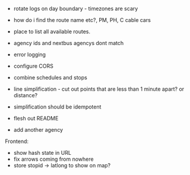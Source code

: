 * rotate logs on day boundary - timezones are scary
* how do i find the route name etc?, PM, PH, C cable cars
* place to list all available routes.
* agency ids and nextbus agencys dont match

* error logging
* configure CORS
* combine schedules and stops

* line simplification - cut out points that are less than 1 minute apart? or distance?
* simplification should be idempotent

* flesh out README

* add another agency

Frontend:
* show hash state in URL
* fix arrows coming from nowhere
* store stopid -> latlong to show on map?

